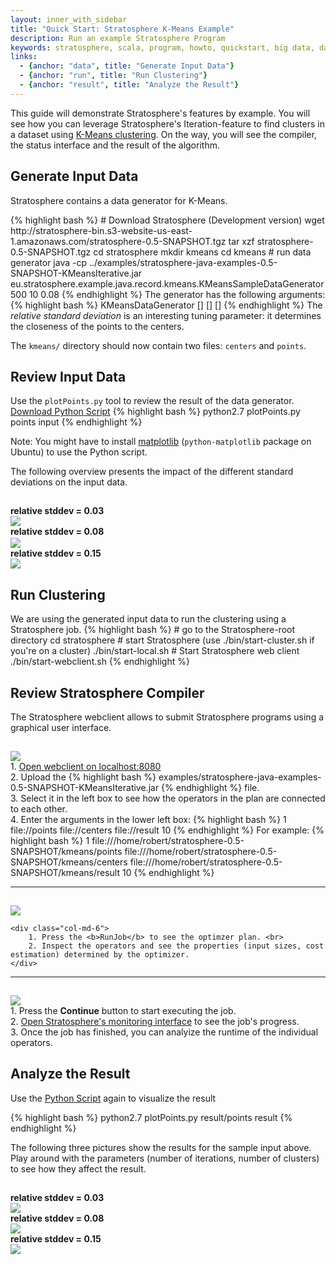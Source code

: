 ```yaml
--- 
layout: inner_with_sidebar
title: "Quick Start: Stratosphere K-Means Example"
description: Run an example Stratosphere Program
keywords: stratosphere, scala, program, howto, quickstart, big data, data analytics
links:
  - {anchor: "data", title: "Generate Input Data"}
  - {anchor: "run", title: "Run Clustering"}
  - {anchor: "result", title: "Analyze the Result"}
---
```



<p class="lead">
	This guide will demonstrate Stratosphere's features by example. You will see how you can leverage Stratosphere's Iteration-feature to find clusters in a dataset using <a href="http://en.wikipedia.org/wiki/K-means_clustering">K-Means clustering</a>. 
	On the way, you will see the compiler, the status interface and the result of the algorithm.
</p>


<section id="data">
  <div class="page-header">
  	<h2>Generate Input Data</h2>
  </div>
  <p>Stratosphere contains a data generator for K-Means.</p>
  {% highlight bash %}
# Download Stratosphere (Development version)
wget http://stratosphere-bin.s3-website-us-east-1.amazonaws.com/stratosphere-0.5-SNAPSHOT.tgz
tar xzf stratosphere-0.5-SNAPSHOT.tgz 
cd stratosphere
mkdir kmeans
cd kmeans
# run data generator
java -cp ../examples/stratosphere-java-examples-0.5-SNAPSHOT-KMeansIterative.jar eu.stratosphere.example.java.record.kmeans.KMeansSampleDataGenerator 500 10 0.08
  {% endhighlight %}
The generator has the following arguments:
{% highlight bash %}
KMeansDataGenerator <numberOfDataPoints> <numberOfClusterCenters> [<relative stddev>] [<centroid range>] [<seed>]
{% endhighlight %}
The <i>relative standard deviation</i> is an interesting tuning parameter: it determines the closeness of the points to the centers.
<p>The <code>kmeans/</code> directory should now contain two files: <code>centers</code> and <code>points</code>.</p>


<h2>Review Input Data</h2>
Use the <code>plotPoints.py</code> tool to review the result of the data generator. <a href="{{site.baseurl}}/quickstart/example-data/plotPoints.py">Download Python Script</a>
{% highlight bash %}
python2.7 plotPoints.py points input
{% endhighlight %}


Note: You might have to install <a href="http://matplotlib.org/">matplotlib</a> (<code>python-matplotlib</code> package on Ubuntu) to use the Python script.


The following overview presents the impact of the different standard deviations on the input data.
<div class="row" style="padding-top:15px">
	<div class="col-md-4">
		<div class="text-center" style="font-weight:bold;">relative stddev = 0.03</div>
		<a data-lightbox="inputs" href="{{site.baseurl}}/img/quickstart-example/kmeans003.png" data-lightbox="example-1"><img class="img-responsive" src="{{site.baseurl}}/img/quickstart-example/kmeans003.png" /></a>
	</div>
	<div class="col-md-4">
		<div class="text-center" style="font-weight:bold;padding-bottom:2px">relative stddev = 0.08</div>
		<a data-lightbox="inputs" href="{{site.baseurl}}/img/quickstart-example/kmeans008.png" data-lightbox="example-1"><img class="img-responsive" src="{{site.baseurl}}/img/quickstart-example/kmeans008.png" /></a>
	</div>
	<div class="col-md-4">
		<div class="text-center" style="font-weight:bold;">relative stddev = 0.15</div>
		<a data-lightbox="inputs" href="{{site.baseurl}}/img/quickstart-example/kmeans015.png" data-lightbox="example-1"><img class="img-responsive" src="{{site.baseurl}}/img/quickstart-example/kmeans015.png" /></a>
	</div>
</div>
</section>

<section id="run">
 <div class="page-header">
  	<h2>Run Clustering</h2>
  </div>
We are using the generated input data to run the clustering using a Stratosphere job.
{% highlight bash %}
# go to the Stratosphere-root directory
cd stratosphere
# start Stratosphere (use ./bin/start-cluster.sh if you're on a cluster)
./bin/start-local.sh
# Start Stratosphere web client
./bin/start-webclient.sh
{% endhighlight %}

<h2>Review Stratosphere Compiler</h2>

The Stratosphere webclient allows to submit Stratosphere programs using a graphical user interface.

<div class="row" style="padding-top:15px">
	<div class="col-md-6">
		<a data-lightbox="compiler" href="{{site.baseurl}}/img/quickstart-example/run-webclient.png" data-lightbox="example-1"><img class="img-responsive" src="{{site.baseurl}}/img/quickstart-example/run-webclient.png" /></a>
	</div>
	<div class="col-md-6">
		1. <a href="http://localhost:8080/launch.html">Open webclient on localhost:8080</a> <br>
		2. Upload the 
{% highlight bash %}
examples/stratosphere-java-examples-0.5-SNAPSHOT-KMeansIterative.jar
{% endhighlight %} file.<br>
		3. Select it in the left box to see how the operators in the plan are connected to each other. <br>
		4. Enter the arguments in the lower left box:
{% highlight bash %}
1 file://<pathToGenerated>points file://<pathToGenerated>centers file://<pathToGenerated>result 10
{% endhighlight %}
For example:
{% highlight bash %}
1 file:///home/robert/stratosphere-0.5-SNAPSHOT/kmeans/points file:///home/robert/stratosphere-0.5-SNAPSHOT/kmeans/centers file:///home/robert/stratosphere-0.5-SNAPSHOT/kmeans/result 10
{% endhighlight %}
	</div>
</div>
<hr>
<div class="row" style="padding-top:15px">
	<div class="col-md-6">
		<a data-lightbox="compiler" href="{{site.baseurl}}/img/quickstart-example/compiler-webclient-new.png" data-lightbox="example-1"><img class="img-responsive" src="{{site.baseurl}}/img/quickstart-example/compiler-webclient-new.png" /></a>
	</div>

	<div class="col-md-6">
		1. Press the <b>RunJob</b> to see the optimzer plan. <br>
		2. Inspect the operators and see the properties (input sizes, cost estimation) determined by the optimizer.
	</div>
</div>
<hr>
<div class="row" style="padding-top:15px">
	<div class="col-md-6">
		<a data-lightbox="compiler" href="{{site.baseurl}}/img/quickstart-example/jobmanager-running-new.png" data-lightbox="example-1"><img class="img-responsive" src="{{site.baseurl}}/img/quickstart-example/jobmanager-running-new.png" /></a>
	</div>
	<div class="col-md-6">
		1. Press the <b>Continue</b> button to start executing the job. <br>
		2. <a href="http://localhost:8080/launch.html">Open Stratosphere's monitoring interface</a> to see the job's progress.<br>
		3. Once the job has finished, you can analyize the runtime of the individual operators.
	</div>
</div>
</section>

<section id="result">
 <div class="page-header">
  	<h2>Analyze the Result</h2>
  </div>
Use the <a href="{{site.baseurl}}/quickstart/example-data/plotPoints.py">Python Script</a> again to visualize the result

{% highlight bash %}
python2.7 plotPoints.py result/points result
{% endhighlight %}

The following three pictures show the results for the sample input above. Play around with the parameters (number of iterations, number of clusters) to see how they affect the result.

<div class="row" style="padding-top:15px">
	<div class="col-md-4">
		<div class="text-center" style="font-weight:bold;">relative stddev = 0.03</div>
		<a data-lightbox="results" href="{{site.baseurl}}/img/quickstart-example/result003.png" data-lightbox="example-1"><img class="img-responsive" src="{{site.baseurl}}/img/quickstart-example/result003.png" /></a>
	</div>
	<div class="col-md-4">
		<div class="text-center" style="font-weight:bold;">relative stddev = 0.08</div>
		<a data-lightbox="results" href="{{site.baseurl}}/img/quickstart-example/result008.png" data-lightbox="example-1"><img class="img-responsive" src="{{site.baseurl}}/img/quickstart-example/result008.png" /></a>
	</div>
	<div class="col-md-4">
		<div class="text-center" style="font-weight:bold;">relative stddev = 0.15</div>
		<a data-lightbox="results" href="{{site.baseurl}}/img/quickstart-example/result015.png" data-lightbox="example-1"><img class="img-responsive" src="{{site.baseurl}}/img/quickstart-example/result015.png" /></a>
	</div>
</div>



<!-- 1 file:///home/robert/Projekte/ozone/ozone/stratosphere-dist/target/stratosphere-dist-0.5-SNAPSHOT-bin/stratosphere-0.5-SNAPSHOT/kmeans/points file:///home/robert/Projekte/ozone/ozone/stratosphere-dist/target/stratosphere-dist-0.5-SNAPSHOT-bin/stratosphere-0.5-SNAPSHOT/kmeans/centers file:///home/robert/Projekte/ozone/ozone/stratosphere-dist/target/stratosphere-dist-0.5-SNAPSHOT-bin/stratosphere-0.5-SNAPSHOT/kmeans/result 10 -->


</section>
